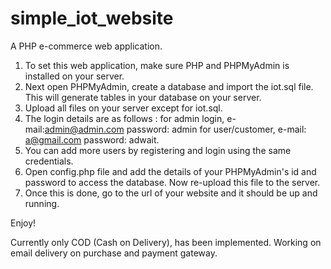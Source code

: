 # simple_iot_website
A PHP e-commerce web application.

1. To set this web application, make sure PHP and PHPMyAdmin is installed on your server.
2. Next open PHPMyAdmin, create a database and import the iot.sql file. This will generate tables in your database on your server.
3. Upload all files on your server except for iot.sql.
4. The login details are as follows : for admin login, e-mail:admin@admin.com password: admin  for user/customer, e-mail: a@gmail.com password: adwait.
5. You can add more users by registering and login using the same credentials.
5. Open config.php file and add the details of your PHPMyAdmin's id and password to access the database. Now re-upload this file to the server.
6. Once this is done, go to the url of your website and it should be up and running.

Enjoy!

Currently only COD (Cash on Delivery), has been implemented. Working on email delivery on purchase and payment gateway.

